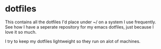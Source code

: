# dotfiles

This contains all the dotfiles I'd place under ~/ on a system I use frequently.
See how I have a seperate repository for my emacs dotfiles, just because I love it so much.

I try to keep my dotfiles lightweight so they run on alot of machines.